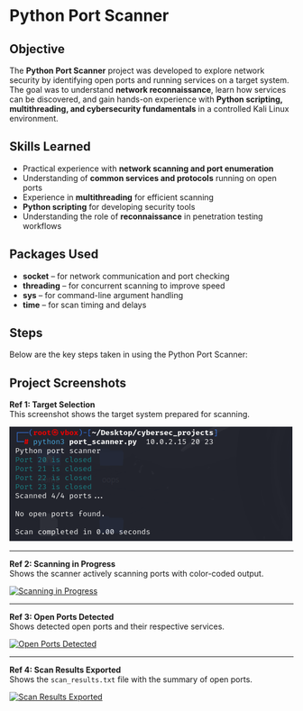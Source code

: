 # Python Port Scanner

## **Objective**
The **Python Port Scanner** project was developed to explore network security by identifying open ports and running services on a target system. The goal was to understand **network reconnaissance**, learn how services can be discovered, and gain hands-on experience with **Python scripting, multithreading, and cybersecurity fundamentals** in a controlled Kali Linux environment.

## **Skills Learned**
- Practical experience with **network scanning and port enumeration**  
- Understanding of **common services and protocols** running on open ports  
- Experience in **multithreading** for efficient scanning  
- **Python scripting** for developing security tools  
- Understanding the role of **reconnaissance** in penetration testing workflows  

## **Packages Used**
- **socket** – for network communication and port checking  
- **threading** – for concurrent scanning to improve speed  
- **sys** – for command-line argument handling  
- **time** – for scan timing and delays  

## **Steps**
Below are the key steps taken in using the Python Port Scanner:

## Project Screenshots

**Ref 1: Target Selection**  
This screenshot shows the target system prepared for scanning.  

[![Target Selection](https://github.com/loki533/Python-port-scanner/raw/main/picture-1.png)](https://github.com/loki533/Python-port-scanner/raw/main/picture-1.png)

---

**Ref 2: Scanning in Progress**  
Shows the scanner actively scanning ports with color-coded output.  

[![Scanning in Progress](https://github.com/loki533/Python-port-scanner/raw/main/picture-2.png)](https://github.com/loki533/Python-port-scanner/raw/main/picture-2.png)

---

**Ref 3: Open Ports Detected**  
Shows detected open ports and their respective services.  

[![Open Ports Detected](https://github.com/loki533/Python-port-scanner/raw/main/picture-3.png)](https://github.com/loki533/Python-port-scanner/raw/main/picture-3.png)

---

**Ref 4: Scan Results Exported**  
Shows the `scan_results.txt` file with the summary of open ports.  

[![Scan Results Exported](https://github.com/loki533/Python-port-scanner/raw/main/picture-4.png)](https://github.com/loki533/Python-port-scanner/raw/main/picture-4.png)


